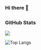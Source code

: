 ### Hi there 👋

## <h3 align="left">GitHub Stats</h3>

<a href="">
  <img align="center" src="https://github-readme-stats.vercel.app/api?username=SolyarDarya&count_private=true&include_all_commits=true&show_icons=true&title_color=007bff&text_color=e7e7e7&icon_color=007bff&bg_color=171c28" />
<a />
  
![Top Langs](https://github-readme-stats.vercel.app/api/top-langs/?username=SolyarDarya&count_private=true&include_all_commits=true&layout=compact&title_color=007bff&text_color=e7e7e7&icon_color=007bff&bg_color=171c28)
